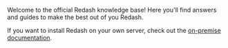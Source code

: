 Welcome to the official Redash knowledge base! Here you'll find answers and guides to make the best out of you Redash.

If you want to install Redash on your own server, check out the [on-premise documentation](knowledge-base/onpremise).
